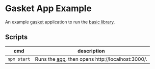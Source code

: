 # Gasket App Example
An example [gasket][gasket-url] application to run the [basic library][basic].


## Scripts
| cmd | description |
| --- | --- |
| `npm start` | Runs the [app], then opens http://localhost:3000/. |

[app]: ./index.js
[basic]: ../../libs/basic/
[radpack]: ../../../
[gasket-url]: https://gasket.dev/

